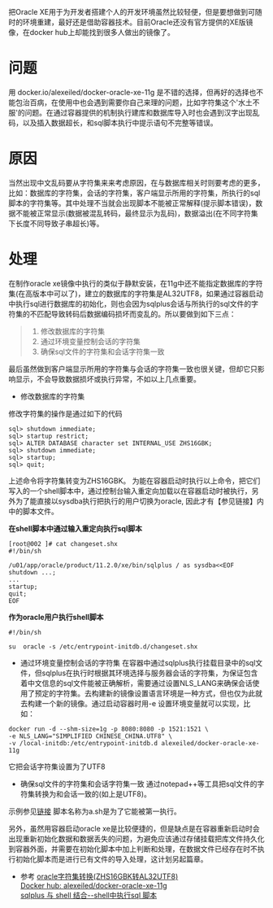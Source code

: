 把Oracle XE用于为开发者搭建个人的开发环境虽然比较轻便，但是要想做到可随时的环境重建，最好还是借助容器技术。目前Oracle还没有官方提供的XE版镜像，在docker hub上却能找到很多人做出的镜像了。  

# 问题  
用 docker.io/alexeiled/docker-oracle-xe-11g 是不错的选择，但再好的选择也不能包治百病，在使用中也会遇到需要你自己来理的问题，比如字符集这个'水土不服'的问题。在通过容器提供的机制执行建库和数据库导入时也会遇到汉字出现乱码，以及插入数据超长，和sql脚本执行中提示语句不完整等错误。

# 原因
当然出现中文乱码要从字符集来来考虑原因，在与数据库相关时则要考虑的更多，比如：数据库的字符集，会话的字符集，客户端显示所用的字符集，所执行的sql脚本的字符集等。其中处理不当就会出现脚本不能被正常解释(提示脚本错误)，数据不能被正常显示(数据被混乱转码，最终显示为乱码)，数据溢出(在不同字符集下长度不同导致子串超长)等。   
# 处理
在制作oracle xe镜像中执行的类似于静默安装，在11g中还不能指定数据库的字符集(在高版本中可以了)，建立的数据库的字符集是AL32UTF8，如果通过容器启动中执行sql进行数据库的初始化，则也会因为sqlplus会话与所执行的sql文件的字符集的不匹配导致转码后数据编码损坏而变乱的。所以要做到如下三点：  
> 1. 修改数据库的字符集  
> 2. 通过环境变量控制会话的字符集
> 3. 确保sql文件的字符集和会话字符集一致    

最后虽然做到客户端显示所用的字符集与会话的字符集一致也很关键，但却它只影响显示，不会导致数据损坏或执行异常，不如以上几点重要。

- 修改数据库的字符集

修改字符集的操作是通过如下的代码
````
sql> shutdown immediate;
sql> startup restrict;
sql> ALTER DATABASE character set INTERNAL_USE ZHS16GBK;
sql> shutdown immediate;
sql> startup;
sql> quit;
````
上述命令将字符集转变为ZHS16GBK。
为能在容器启动时执行以上命令，把它们写入的一个shell脚本中，通过控制台输入重定向加载以在容器启动时被执行，另外为了能直接以sysdba执行把执行的用户切换为oracle, 因此才有【参见链接】内中的脚本文件。
 
**在shell脚本中通过输入重定向执行sql脚本**
````
[root@002 ]# cat changeset.shx 
#!/bin/sh

/u01/app/oracle/product/11.2.0/xe/bin/sqlplus / as sysdba<<EOF
shutdown ...;
...
startup;
quit;
EOF

````
**作为oracle用户执行shell脚本**
````
#!/bin/sh

su  oracle -s /etc/entrypoint-initdb.d/changeset.shx

````


- 通过环境变量控制会话的字符集
在容器中通过sqlplus执行挂载目录中的sql文件，但sqlplus在执行时根据其环境选择与服务器会话的字符集，为保证包含着中文信息的sql文件能被正确解析，需要通过设置NLS_LANG来确保会话使用了预定的字符集。去构建新的镜像设置语言环境是一种方式，但也仅为此就去构建一个新的镜像。通过启动容器时用-e 设置环境变量就可以实现，比如：
````
docker run -d --shm-size=1g -p 8080:8080 -p 1521:1521 \
-e NLS_LANG="SIMPLIFIED CHINESE_CHINA.UTF8" \
-v /local-initdb:/etc/entrypoint-initdb.d alexeiled/docker-oracle-xe-11g
````
它把会话字符集设置为了UTF8

- 确保sql文件的字符集和会话字符集一致 
通过notepad++等工具把sql文件的字符集转换为和会话一致的(如上是UTF8)。

示例参见[链接]()
脚本名称为a.sh是为了它能被第一执行。


另外，虽然用容器启动oracle xe是比较便捷的，但是缺点是在容器重新启动时会出现重新初始化数据和数据丢失的问题，为避免应该通过存储挂载把库文件持久化到容器外面，并需要在初始化脚本中加上判断和处理，在数据文件已经存在时不执行初始化脚本而是进行已有文件的导入处理，这计划另起篇章。

- 参考
[oracle字符集转换(ZHS16GBK转AL32UTF8)](http://blog.itpub.net/25462274/viewspace-2135855/)   
[Docker hub: alexeiled/docker-oracle-xe-11g](https://hub.docker.com/r/alexeiled/docker-oracle-xe-11g)  
[sqlplus 与 shell 结合--shell中执行sql 脚本](https://blog.csdn.net/fxyfdf/article/details/59626298)



